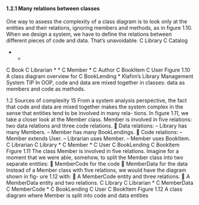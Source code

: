 #### 1.2.1 Many relations between classes

One way to assess the complexity of a class diagram is to look only at the entities and
their relations, ignoring members and methods, as in figure 1.10. When we design a
system, we have to define the relations between different pieces of code and data.
That’s unavoidable.
C Library
C Catalog
* *
C Book C Librarian
*
*
C Member
*
C Author
C BookItem C User
Figure 1.10 A class
diagram overview for
C BookLending * Klafim’s Library
Management System
TIP In OOP, code and data are mixed together in classes: data as members and code as
methods.

1.2 Sources of complexity 15
From a system analysis perspective, the fact that code and data are mixed together
makes the system complex in the sense that entities tend to be involved in many rela-
tions. In figure 1.11, we take a closer look at the Member class. Member is involved in five
relations: two data relations and three code relations.
 Data relations:
– Library has many Members.
– Member has many BookLendings.
 Code relations:
– Member extends User.
– Librarian uses Member.
– Member uses BookItem.
C Librarian
C Library * C Member
*
C User C BookLending C BookItem Figure 1.11 The class Member is
involved in five relations.
Imagine for a moment that we were able, somehow, to split the Member class into two
separate entities:
 MemberCode for the code
 MemberData for the data
Instead of a Member class with five relations, we would have the diagram shown in fig-
ure 1.12 with:
 A MemberCode entity and three relations.
 A MemberData entity and two relations.
C Library C Librarian
*
C MemberData C MemberCode
*
C BookLending C User C BookItem Figure 1.12 A class diagram where Member
is split into code and data entities